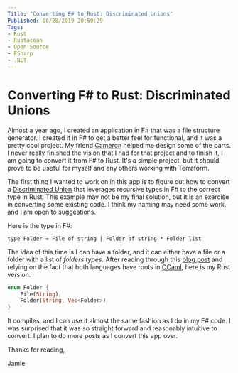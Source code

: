```yaml
---
Title: "Converting F# to Rust: Discriminated Unions"
Published: 08/28/2019 20:50:29
Tags: 
- Rust
- Rustacean
- Open Source
- FSharp
- .NET
---
```

# Converting F# to Rust: Discriminated Unions

Almost a year ago, I created an application in F# that was a file structure generator. I created it in F# to get a better feel for functional, and it was a pretty cool project. My friend [Cameron](http://blog.thesoftwarementor.com/) helped me design some of the parts. I never really finished the vision that I had for that project and to finish it, I am going to convert it from F# to Rust. It's a simple project, but it should prove to be useful for myself and any others working with Terraform.

The first thing I wanted to work on in this app is to figure out how to convert a [Discriminated Union](https://fsharpforfunandprofit.com/posts/discriminated-unions/) that leverages recursive types in F# to the correct type in Rust. This example may not be my final solution, but it is an exercise in converting some existing code. I think my naming may need some work, and I am open to suggestions.

Here is the type in F#:

```F#
type Folder = File of string | Folder of string * Folder list
```

The idea of this time is I can have a folder, and it can either have a file or a folder with a list of *folders types*. After reading through this [blog post](https://mwhittaker.github.io/blog/ocaml_lists_in_rust/) and relying on the fact that both languages have roots in [OCaml](https://en.wikipedia.org/wiki/OCaml), here is my Rust version.

```Rust
enum Folder {
    File(String),
    Folder(String, Vec<Folder>)
}
```

It compiles, and I can use it almost the same fashion as I do in my F# code. I was surprised that it was so straight forward and reasonably intuitive to convert. I plan to do more posts as I convert this app over.

Thanks for reading,

Jamie
